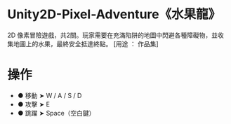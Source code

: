 # Unity2D-Pixel-Adventure《水果龍》
2D 像素冒險遊戲，共2關。玩家需要在充滿陷阱的地圖中閃避各種障礙物，並收集地圖上的水果，最終安全抵達終點。
[用途 ： 作品集]
# 操作
 - ● 移動 ➤ W / A / S / D
 - ● 攻擊 ➤ E
 - ● 跳躍 ➤ Space（空白鍵）
